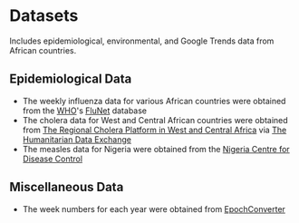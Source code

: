 # Datasets
Includes epidemiological, environmental, and Google Trends data from African countries.

## Epidemiological Data
* The weekly influenza data for various African countries were obtained from the [WHO](http://www.who.int/)'s [FluNet](http://apps.who.int/flumart/Default?ReportNo=12) database
* The cholera data for West and Central African countries were obtained from [The Regional Cholera Platform in West and Central Africa](http://www.plateformecholera.info/index.php/wac-platform) via [The Humanitarian Data Exchange](https://data.humdata.org/organization/rcpwca?sort=metadata_modified+desc)
* The measles data for Nigeria were obtained from the [Nigeria Centre for Disease Control](https://ncdc.gov.ng/data)

## Miscellaneous Data
* The week numbers for each year were obtained from [EpochConverter](https://www.epochconverter.com/weeks/)
